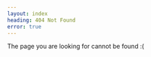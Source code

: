 ```yaml
---
layout: index
heading: 404 Not Found
error: true
---
```

The page you are looking for cannot be found :(